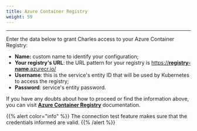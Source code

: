 ```yaml
---
title: Azure Container Registry
weight: 59
---
```


---

Enter the data below to grant Charles access to your Azure Container Registry:

* **Name:** custom name to identify your configuration;
* **Your registry's URL**: the URL pattern for your registry is [https://**registry-name**.azurecr.io/](https://registry_name.azurecr.io/)
* **Username**: this is the service's entity ID that will be used by Kubernetes to access the registry;
* **Password**: service's entity password.

If you have any doubts about how to proceed or find the information above, you can visit [**Azure Container Registry**](https://docs.microsoft.com/en-us/azure/container-registry/container-registry-concepts) documentation.

{{% alert color="info" %}}
The connection test feature makes sure that the credentials informed are valid.
{{% /alert %}}
